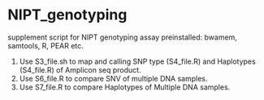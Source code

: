 # NIPT_genotyping
supplement script for NIPT genotyping assay
preinstalled: bwamem, samtools, R, PEAR etc.

1. Use S3_file.sh to map and calling SNP type (S4_file.R) and Haplotypes (S4_file.R) of Amplicon seq product.
2. Use S6_file.R to compare SNV of multiple DNA samples.
3. Use S7_file.R to compare Haplotypes of Multiple DNA samples.
